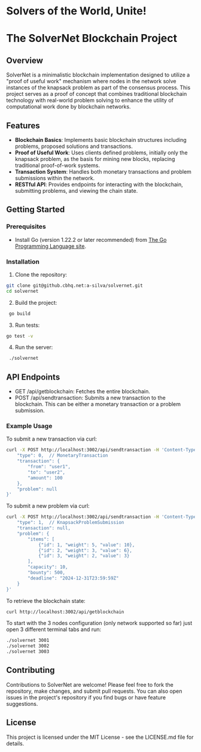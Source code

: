 # Solvers of the World, Unite!

# The SolverNet Blockchain Project

## Overview

SolverNet is a minimalistic blockchain implementation designed to utilize a "proof of useful work" mechanism where nodes in the network solve instances of the knapsack problem as part of the consensus process. This project serves as a proof of concept that combines traditional blockchain technology with real-world problem solving to enhance the utility of computational work done by blockchain networks.

## Features

- **Blockchain Basics**: Implements basic blockchain structures including problems, proposed solutions and transactions.
- **Proof of Useful Work**: Uses clients defined problems, initially only the knapsack problem, as the basis for mining new blocks, replacing traditional proof-of-work systems.
- **Transaction System**: Handles both monetary transactions and problem submissions within the network.
- **RESTful API**: Provides endpoints for interacting with the blockchain, submitting problems, and viewing the chain state.

## Getting Started

### Prerequisites

- Install Go (version 1.22.2 or later recommended) from [The Go Programming Language site](https://golang.org/dl/).

### Installation

1. Clone the repository:

```bash
git clone git@github.cbhq.net:a-silva/solvernet.git
cd solvernet
```

2. Build the project:

```bash
 go build
```

3. Run tests:

```bash
go test -v
```

4. Run the server:

```bash
 ./solvernet
```

## API Endpoints

- GET /api/getblockchain: Fetches the entire blockchain.
- POST /api/sendtransaction: Submits a new transaction to the blockchain. This can be either a monetary transaction or a problem submission.

### Example Usage

To submit a new transaction via curl:

```bash
curl -X POST http://localhost:3002/api/sendtransaction -H 'Content-Type: application/json' -d '{
    "type": 0,  // MonetaryTransaction
    "transaction": {
        "from": "user1",
        "to": "user2",
        "amount": 100
    },
    "problem": null
}'
```

To submit a new problem via curl:

```bash
curl -X POST http://localhost:3002/api/sendtransaction -H 'Content-Type: application/json' -d '{
    "type": 1,  // KnapsackProblemSubmission
    "transaction": null,
    "problem": {
        "items": [
            {"id": 1, "weight": 5, "value": 10},
            {"id": 2, "weight": 3, "value": 6},
            {"id": 3, "weight": 2, "value": 3}
        ],
        "capacity": 10,
        "bounty": 500,
        "deadline": "2024-12-31T23:59:59Z"
    }
}'
```

To retrieve the blockchain state:

```bash
curl http://localhost:3002/api/getblockchain
```

To start with the 3 nodes configuration (only network supported so far) just open 3 different terminal tabs and run:

```bash
./solvernet 3001
./solvernet 3002
./solvernet 3003
```

## Contributing

Contributions to SolverNet are welcome! Please feel free to fork the repository, make changes, and submit pull requests. You can also open issues in the project's repository if you find bugs or have feature suggestions.

## License

This project is licensed under the MIT License - see the LICENSE.md file for details.
